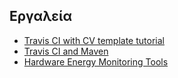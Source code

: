 ## Εργαλεία

* [Travis CI with CV template tutorial](tools/travis_ci_cv_template.md)
* [Travis CI and Maven](tools/travis_ci_maven.md)
* [Hardware Energy Monitoring Tools](tools/measuring_energy_consumption_direct_approach.md)
